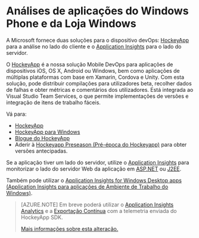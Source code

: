 <properties
    pageTitle="Análises de aplicações do Windows Phone e da Loja Windows"
    description="Analise a utilização e as falhas da aplicação de dispositivo Windows."
    services="application-insights"
    documentationCenter="windows"
    authors="alancameronwills"
    manager="douge"/>

<tags
    ms.service="application-insights"
    ms.workload="tbd"
    ms.tgt_pltfrm="ibiza"
    ms.devlang="na"
    ms.topic="get-started-article"
    ms.date="06/20/2016"
    ms.author="awills"/>

# Análises de aplicações do Windows Phone e da Loja Windows

A Microsoft fornece duas soluções para o dispositivo devOps: [HockeyApp](http://hockeyapp.net/) para a análise no lado do cliente e o [Application Insights](app-insights-overview.md) para o lado do servidor.

O [HockeyApp](http://hockeyapp.net/) é a nossa solução Mobile DevOps para aplicações de dispositivos iOS, OS X, Android ou Windows, bem como aplicações de múltiplas plataformas com base em Xamarin, Cordova e Unity. Com esta solução, pode distribuir compilações para utilizadores beta, recolher dados de falhas e obter métricas e comentários dos utilizadores. Está integrada ao Visual Studio Team Services, o que permite implementações de versões e integração de itens de trabalho fáceis. 

Vá para:

* [HockeyApp](http://support.hockeyapp.net/kb)
* [HockeyApp para Windows](http://support.hockeyapp.net/kb/client-integration-windows-and-windows-phone)
* [Blogue do HockeyApp](http://hockeyapp.net/blog/)
* Aderir à [Hockeyapp Preseason (Pré-época do Hockeyapp)](http://hockeyapp.net/preseason/) para obter versões antecipadas.

Se a aplicação tiver um lado do servidor, utilize o [Application Insights](app-insights-overview.md) para monitorizar o lado do servidor Web da aplicação em [ASP.NET](app-insights-asp-net.md) ou [J2EE](app-insights-java-get-started.md). 


Também pode utilizar o [Application Insights for Windows Desktop apps (Application Insights para aplicações de Ambiente de Trabalho do Windows)](app-insights-windows-desktop.md).

> [AZURE.NOTE] Em breve poderá utilizar o [Application Insights Analytics](app-insights-analytics.md) e a [Exportação Contínua](app-insights-export-telemetry.md) com a telemetria enviada do HockeyApp SDK. 
>
> [Mais informações sobre esta alteração.](https://azure.microsoft.com/blog/update-on-transitioning-mobile-apps-from-application-insights-to-hockeyapp/)




<!--HONumber=Aug16_HO1-->


